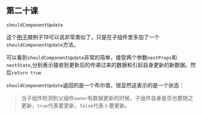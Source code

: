 ## 第二十课

``shouldComponentUpdate``

这个[例子](https://github.com/daoyi7/r/blob/master/src/study/study-19/study-19.js)跟例子19可以说非常类似了，只是在子组件里多加了一个``shouldComponentUpdate``方法。

可以看到``shouldComponentUpdate``非常的简单，接受两个参数``nextProps``和``nextState``,分别表示接收到更新后的传递过来的数据和引起自身更新的新数据。然后``return true``

``shouldComponentUpdate``返回的是一个布尔值，很显然这表示的是一个状态：

> 当子组件检测到父组件``owner``有数据更新的时候，子组件自身是否也要随之更新，``true``代表要更新，``false``代表卜要更新。
